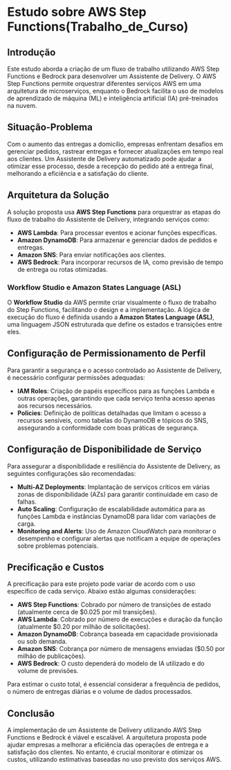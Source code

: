 # Estudo sobre AWS Step Functions(Trabalho_de_Curso)
## Introdução

Este estudo aborda a criação de um fluxo de trabalho utilizando AWS Step Functions e Bedrock para desenvolver um Assistente de Delivery. O AWS Step Functions permite orquestrar diferentes serviços AWS em uma arquitetura de microserviços, enquanto o Bedrock facilita o uso de modelos de aprendizado de máquina (ML) e inteligência artificial (IA) pré-treinados na nuvem.

## Situação-Problema

Com o aumento das entregas a domicílio, empresas enfrentam desafios em gerenciar pedidos, rastrear entregas e fornecer atualizações em tempo real aos clientes. Um Assistente de Delivery automatizado pode ajudar a otimizar esse processo, desde a recepção do pedido até a entrega final, melhorando a eficiência e a satisfação do cliente.

## Arquitetura da Solução

A solução proposta usa **AWS Step Functions** para orquestrar as etapas do fluxo de trabalho do Assistente de Delivery, integrando serviços como:

- **AWS Lambda**: Para processar eventos e acionar funções específicas.
- **Amazon DynamoDB**: Para armazenar e gerenciar dados de pedidos e entregas.
- **Amazon SNS**: Para enviar notificações aos clientes.
- **AWS Bedrock**: Para incorporar recursos de IA, como previsão de tempo de entrega ou rotas otimizadas.

### Workflow Studio e Amazon States Language (ASL)

O **Workflow Studio** da AWS permite criar visualmente o fluxo de trabalho do Step Functions, facilitando o design e a implementação. A lógica de execução do fluxo é definida usando a **Amazon States Language (ASL)**, uma linguagem JSON estruturada que define os estados e transições entre eles.

## Configuração de Permissionamento de Perfil

Para garantir a segurança e o acesso controlado ao Assistente de Delivery, é necessário configurar permissões adequadas:

- **IAM Roles**: Criação de papéis específicos para as funções Lambda e outras operações, garantindo que cada serviço tenha acesso apenas aos recursos necessários.
- **Policies**: Definição de políticas detalhadas que limitam o acesso a recursos sensíveis, como tabelas do DynamoDB e tópicos do SNS, assegurando a conformidade com boas práticas de segurança.

## Configuração de Disponibilidade de Serviço

Para assegurar a disponibilidade e resiliência do Assistente de Delivery, as seguintes configurações são recomendadas:

- **Multi-AZ Deployments**: Implantação de serviços críticos em várias zonas de disponibilidade (AZs) para garantir continuidade em caso de falhas.
- **Auto Scaling**: Configuração de escalabilidade automática para as funções Lambda e instâncias DynamoDB para lidar com variações de carga.
- **Monitoring and Alerts**: Uso de Amazon CloudWatch para monitorar o desempenho e configurar alertas que notificam a equipe de operações sobre problemas potenciais.

## Precificação e Custos

A precificação para este projeto pode variar de acordo com o uso específico de cada serviço. Abaixo estão algumas considerações:

- **AWS Step Functions**: Cobrado por número de transições de estado (atualmente cerca de $0.025 por mil transições).
- **AWS Lambda**: Cobrado por número de execuções e duração da função (atualmente $0.20 por milhão de solicitações).
- **Amazon DynamoDB**: Cobrança baseada em capacidade provisionada ou sob demanda.
- **Amazon SNS**: Cobrança por número de mensagens enviadas ($0.50 por milhão de publicações).
- **AWS Bedrock**: O custo dependerá do modelo de IA utilizado e do volume de previsões.

Para estimar o custo total, é essencial considerar a frequência de pedidos, o número de entregas diárias e o volume de dados processados.

## Conclusão

A implementação de um Assistente de Delivery utilizando AWS Step Functions e Bedrock é viável e escalável. A arquitetura proposta pode ajudar empresas a melhorar a eficiência das operações de entrega e a satisfação dos clientes. No entanto, é crucial monitorar e otimizar os custos, utilizando estimativas baseadas no uso previsto dos serviços AWS.

